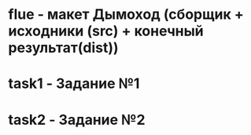 # flue - макет Дымоход (сборщик + исходники (src) + конечный результат(dist))
# task1 - Задание №1
# task2 - Задание №2